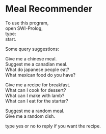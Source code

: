 # Meal Recommender

To use this program,\
open SWI-Prolog,\
type:\
start.

Some query suggestions:

Give me a chinese meal.\
Suggest me a canadian meal.\
What do japanese people eat?\
What mexican food do you have?

Give me a recipe for breakfast.\
What can I cook for dessert?\
What can I make with lamb?\
What can I eat for the starter?

Suggest me a random meal.\
Give me a random dish.

type yes or no to reply if you want the recipe.
